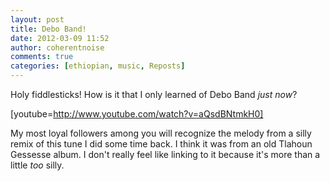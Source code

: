 ```yaml
---
layout: post
title: Debo Band!
date: 2012-03-09 11:52
author: coherentnoise
comments: true
categories: [ethiopian, music, Reposts]
---
```

Holy fiddlesticks! How is it that I only learned of Debo Band<em> just now</em>?

[youtube=http://www.youtube.com/watch?v=aQsdBNtmkH0]

My most loyal followers among you will recognize the melody from a silly remix of this tune I did some time back. I think it was from an old Tlahoun Gessesse album. I don't really feel like linking to it because it's more than a little <em>too</em> silly.
